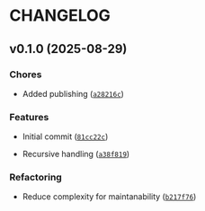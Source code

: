 # CHANGELOG


## v0.1.0 (2025-08-29)

### Chores

- Added publishing
  ([`a28216c`](https://github.com/ID2L/tool-webp-converter/commit/a28216cdc3fb766a32d18f5db50ac69d11dee8a1))

### Features

- Initial commit
  ([`81cc22c`](https://github.com/ID2L/tool-webp-converter/commit/81cc22cb0d2bff917e352b10dc930a0e8593b7cd))

- Recursive handling
  ([`a38f819`](https://github.com/ID2L/tool-webp-converter/commit/a38f819fb0755b37311a7e37f60932220435409c))

### Refactoring

- Reduce complexity for maintanability
  ([`b217f76`](https://github.com/ID2L/tool-webp-converter/commit/b217f764d8e7628c1a1ceb6bfb4a132b95ea2ee7))
